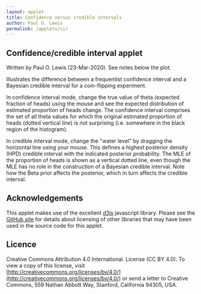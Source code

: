 ```yaml
---
layout: applet
title: Confidence versus credible intervals
author: Paul O. Lewis
permalink: /applets/ci/
---
```

## Confidence/credible interval applet
Written by Paul O. Lewis (23-Mar-2020). See notes below the plot.

Illustrates the difference between a frequentist confidence interval and a Bayesian 
credible interval for a coin-flipping experiment.

In confidence interval mode, change the true value of theta (expected fraction of heads) 
using the mouse and see the expected distribution of estimated proportion of heads change. 
The confidence interval comprises the set of all theta values for which the original estimated
proportion of heads (dotted vertical line) is not surprising (i.e. somewhere in the black 
region of the histogram).

In credible interval mode, change the "water level" by dragging the horizontal line using 
your mouse. This defines a highest posterior density (HPD) credible interval with the
indicated posterior probability. The MLE of the proportion of heads is shown as a vertical
dotted line, even though the MLE has no role in the construction of a Bayesian credible interval.
Note how the Beta prior affects the posterior, which in turn affects the credible interval.

<div id="arbitrary"></div>
<div id="details"></div>
<script type="text/javascript">
    // written by Paul O. Lewis 23-Mar-2020

    // width and height of svg
    var w = 1000;
    var h = 600;
    var padding = 80;

    var confidence_interval = true;
    var CI_left_bound = 0.0;
    var CI_right_bound = 1.0;

    // data and parameters
    var nheads = 25;
    var nflips = 50;
    var mle = 1.0*nheads/nflips;
    var slider_theta = mle;
    var slider_waterlevel = 0.5;
    var prior_a = 1.0;
    var prior_b = 1.0;

    // plotting-related
    var brickred = "#B82E2E";
    var xmax = 1.0;
    var ymax = 1.0;
    var epsilon = 0.001;
    var nsegments = 500;
    var histdata = [];
    var posterior_data = [];
    var credible_interval_data = [];
    var lower_credible = 0.0;
    var upper_credible = 1.0;
    var credible_interval_size = 0.0;

    // axes labels
    var axis_label_height = 12;
    var axis_label_height_pixels = axis_label_height + "px";

    // param labels
    var param_text_height = 18;
    var param_text_height_pixels = param_text_height + "px";

    // Select DIV element already created (see above) to hold SVG
    var plot_div = d3.select("div#arbitrary");

    // Create SVG element
    var svg = plot_div.append("svg")
        .attr("width", w)
        .attr("height", h);

    // Create background rectangle used to capture drag events
    var bounding_rect = svg.append("rect")
        .attr("x", 0)
        .attr("y", 0)
        .attr("width", w)
        .attr("height", h)
        .attr("fill", "white");

    // Function that calculates the probability of y heads in n flips given p
    function likelihood(y, n, p) {
        var ln_coeff = log_gamma(n+1) - log_gamma(y+1) - log_gamma(n-y+1);
        var ln_prob = ln_coeff + y*Math.log(p) + (n-y)*Math.log(1-p);
        return Math.exp(ln_prob);
    }

    // Returns cumulative probability of h >= nheads (assumes q < nheads/nflips)
    function calcRightTail(q) {
        var h = nheads;
        var like = likelihood(h, nflips, q);
        var cumlike = like;
        h += 1;
        while (h <= nflips) {
            like = likelihood(h, nflips, q);
            cumlike += like;
            h += 1;
            }
        return cumlike;
        }

    // Returns cumulative probability of h <= nheads (assumes q > nheads/nflips)
    function calcLeftTail(q) {
        var h = nheads;
        var like = likelihood(h, nflips, q);
        var cumlike = like;
        h -= 1;
        while (h >= 0) {
            like = likelihood(h, nflips, q);
            cumlike += like;
            h -= 1;
            }
        return cumlike;
        }

    // Given bracket provided, find theta value that comes closes to target water level
    function optimizeConfidenceBound(qlow, qhigh, target, right_tail) {
        var qlower = qlow;
        var qhigher = qhigh;
        var q = (qlower + qhigher)/2.0;
        var p = (right_tail ? calcRightTail(q) : calcLeftTail(q));
        var tol = 0.001;
        var niters = 0;
        var max_iters = 100;
        var diff = Math.abs(p - target);
        while (diff > tol) {
            if (right_tail) {
                // choosing q so that right tail area equals target
                if (p < target) {
                    // q too low
                    qlower = q;
                    q = (q + qhigher)/2.0;
                    p = calcRightTail(q);
                    }
                else {
                    // q too high
                    qhigher = q;
                    q = (qlower + q)/2.0;
                    p = calcRightTail(q);
                    }
                diff = Math.abs(p - target);
                }
            else {
                // choosing q so that left tail area equals target
                if (p > target) {
                    // q too low
                    qlower = q;
                    q = (q + qhigher)/2.0;
                    p = calcLeftTail(q);
                    }
                else {
                    // q too high
                    qhigher = q;
                    q = (qlower + q)/2.0;
                    p = calcLeftTail(q);
                    }
                diff = Math.abs(p - target);
                }
            niters++;
            if (niters > max_iters) {
                console.log("^^^^^ niters > max_iters in optimizeConfidenceBound ^^^^^");
                return q;
                }
            }
        return q;
        }

    CI_left_bound = optimizeConfidenceBound(0.0, mle, 0.025, true);
    CI_right_bound = optimizeConfidenceBound(mle, 1.0, 0.025, false);

    // Function that calculates the probability of y heads in n flips given p
    function posterior(y, n, a, b, p) {
        var ln_coeff = log_gamma(n+a+b+1) - log_gamma(y+a+1) - log_gamma(n-y+b+1);
        var ln_prob = ln_coeff + (y+a-1)*Math.log(p) + (n-y+b-1)*Math.log(1-p);
        return Math.exp(ln_prob);
    }

    //ymax = likelihood(0, nflips, epsilon);
    ymax = 1.5*likelihood(nheads, nflips, nheads/nflips);

    // Create scale for X axis
    var xscale = d3.scaleLinear()
        .domain([0, xmax])
        .range([padding, w - padding]);

    // Create scale for Y axis
    var yscale = d3.scaleLinear()
        .domain([0, ymax])
        .range([h - padding, padding]);

    // Create scale for drawing line segments
    var line_scale = d3.scaleBand()
        .domain(d3.range(nsegments+1))
        .range(xscale.domain());

    // Given bracket provided, find theta value that comes closes to target water level
    function optimizeThetaForWaterLevel(qlow, qhigh, target) {
        var qupper = qhigh;
        var pupper = posterior(nheads, nflips, prior_a, prior_b, qupper);
        var qlower = qlow;
        var plower = posterior(nheads, nflips, prior_a, prior_b, qlower);
        var increasing = (pupper > plower ? true : false);
        var decreasing = !increasing;
        var max_iter = 100;
        var tol = 0.0001;
        var q = (qlower + qupper)/2.;
        var p = posterior(nheads, nflips, prior_a, prior_b, q);
        var iter = 0;
        var diff = Math.abs(p - target);
        while (diff > tol) {
            iter += 1;
            if (iter > max_iter) {
                console.log("^^^^^ reached max_iter in optimizeThetaForWaterLevel ^^^^^");
                return {"theta":q, "density":p};
                }
            var optimum_above_q = ((increasing && p < target) || (decreasing && p > target));
            if (optimum_above_q) {
                // optimum above q because (q,qupper) brackets target
                qlower = q;
                q = (q + qupper)/2.;
                p = posterior(nheads, nflips, prior_a, prior_b, q);
                }
            else {
                // optimum below q because (qlower,q) brackets target
                qupper = q;
                q = (qlower + q)/2.;
                p = posterior(nheads, nflips, prior_a, prior_b, q);
                }
            diff = Math.abs(p - target);
            }

        return {"theta":q, "density":p};
        }

    // Function that recalculates the rectangles making up the histogram
    // and lines making up posterior density curve
    function recalcPlotData() {
        if (confidence_interval) {
            histdata = [];
            var cumprob_p = 0.0;
            for (var y = 0; y <= nflips; y++) {
                var p = 1.0*y/nflips;
                var prob_p = likelihood(y, nflips, slider_theta);
                cumprob_p += prob_p;
                histdata.push({'p':p, 'probp':prob_p, 'cumprobp':cumprob_p});
                }
            }
        else {
            posterior_data = [];
            credible_interval_data = [];
            var prev_theta = line_scale(0);
            var prev_density = 0.0;
            var last_included_i = 0;
            for (var i = 1; i < nsegments; i++) {
                var theta = line_scale(i);
                // calculate posterior for theta corresponding to this segment
                var density = posterior(nheads, nflips, prior_a, prior_b, theta);
                posterior_data.push({'x':theta, 'y':density});
                if (density >= slider_waterlevel) {
                    if (credible_interval_data.length == 0) {
                        // first element in credible_interval_data should comes as close as possible to slider_waterlevel
                        var closest = optimizeThetaForWaterLevel(prev_theta, theta, slider_waterlevel);
                        credible_interval_data.push({'x':closest.theta, 'y':0.0});
                        credible_interval_data.push({'x':closest.theta, 'y':closest.density});
                        }
                    else
                        credible_interval_data.push({'x':theta, 'y':density});
                    last_included_i = i;
                    }
                prev_theta = theta;
                prev_density = density;
                }

            if (credible_interval_data.length > 0) {
                // add one more element to credible_interval_data that comes as close as possible to slider_waterlevel
                prev_theta =  line_scale(last_included_i);
                prev_density = posterior(nheads, nflips, prior_a, prior_b, prev_theta);
                theta =  line_scale(last_included_i+1);
                density = posterior(nheads, nflips, prior_a, prior_b, theta);
                closest = optimizeThetaForWaterLevel(prev_theta, theta, slider_waterlevel);
                credible_interval_data.push({'x':closest.theta, 'y':closest.density});
                credible_interval_data.push({'x':closest.theta, 'y':0.0});
            }

            credible_interval_size = 0.0;
            if (credible_interval_data.length > 0) {
                lower_credible = credible_interval_data[0].x;
                upper_credible = credible_interval_data[credible_interval_data.length-1].x;
                credible_interval_size = incBeta(upper_credible, prior_a + nheads, prior_b + nflips - nheads);
                credible_interval_size -= incBeta(lower_credible, prior_a + nheads, prior_b + nflips - nheads);
                }
            }
    }
    recalcPlotData();

    // ###########################################################################
    // ############################## posterior ##################################
    // ###########################################################################

    // Create path representing density curve
    var lineFunc = d3.line()
        .x(function(d) {return xscale(d.x);})
        .y(function(d) {return yscale(d.y);});

    var hpc = svg.append("path")
            .attr("id", "hpc")
            .attr("d", lineFunc(credible_interval_data))
            .attr("fill", "lavender")
            .attr("stroke", "none")
            .style("pointer-events", "none")   // don't want line intercepting drag events
            .attr("visibility", "hidden");

    var posterior_density = svg.append("path")
            .attr("id", "posterior")
            .attr("d", lineFunc(posterior_data))
            .attr("fill", "none")
            .attr("stroke", brickred)
            .attr("stroke-width", 2)
            .style("pointer-events", "none")   // don't want line intercepting drag events
            .attr("visibility", "hidden");

    // ###########################################################################
    // ############################## histogram ##################################
    // ###########################################################################

    var ci_box = svg.append("rect")
        .attr("id", "ci-box")
        .attr("x", xscale(CI_left_bound))
        .attr("y", yscale(ymax))
        .attr("width", xscale(CI_right_bound) - xscale(CI_left_bound))
        .attr("height", yscale(0)- yscale(ymax) )
        .attr("fill", "lavender")
        .style("pointer-events", "none")   // don't want line intercepting drag events
        .attr("visibility", "visible");

    var histogram = svg.append("g")
        .attr("id", "histogram");
    histogram.selectAll("line.histbar")
        .data(histdata)
        .enter()
        .append("line")
        .attr("class","histbar")
        .attr("x1", function(d) {return xscale(d.p);})
        .attr("y1", function(d) {return yscale(0);})
        .attr("x2", function(d) {return xscale(d.p);})
        .attr("y2", function(d) {return yscale(d.probp);})
        .attr("stroke", function(d) {
            var stroke_color = "black";
            if ((d.cumprobp < 0.025) || (d.cumprobp > 0.975))
                stroke_color = brickred;
            return stroke_color;
            })
        .attr("stroke-width", xscale(1./nflips)-xscale(0))
        .style("pointer-events", "none")   // don't want line intercepting drag events
        .attr("visibility", "visible");

    var mle_line = svg.append("line")
        .attr("id", "mle")
        .attr("x1", xscale(mle))
        .attr("y1", yscale(0))
        .attr("x2", xscale(mle))
        .attr("y2", yscale(ymax))
        .attr("stroke", "black")
        .attr("stroke-width", 2)
        .attr("stroke-dasharray", "2,2,2")
        .attr("visibility", "visible");

    var slider_line = svg.append("line")
        .attr("id", "slider")
        .attr("x1", xscale(slider_theta))
        .attr("y1", yscale(0))
        .attr("x2", xscale(slider_theta))
        .attr("y2", yscale(ymax))
        .attr("stroke", "gray")
        .attr("visibility", "visible");

    // ###########################################################################
    // ############################## density ####################################
    // ###########################################################################

    var water_level = svg.append("line")
        .attr("id", "waterlevel")
        .attr("x1", xscale(0))
        .attr("y1", yscale(slider_waterlevel))
        .attr("x2", xscale(1))
        .attr("y2", yscale(slider_waterlevel))
        .attr("stroke", "gray")
        .attr("visibility", "hidden");

    var lower_bound = svg.append("line")
        .attr("id", "lower-bound")
        .attr("x1", xscale(0.5))
        .attr("y1", yscale(0.0))
        .attr("x2", xscale(0.5))
        .attr("y2", yscale(slider_waterlevel))
        .attr("stroke", "gray")
        .attr("visibility", "hidden");

    var upper_bound = svg.append("line")
        .attr("id", "upper-bound")
        .attr("x1", xscale(0.5))
        .attr("y1", yscale(0.0))
        .attr("x2", xscale(0.5))
        .attr("y2", yscale(slider_waterlevel))
        .attr("stroke", "gray")
        .attr("visibility", "hidden");

    // Create text showing current value of slider_theta
    var theta_text = svg.append("text")
        .attr("id", "vtext")
        .attr("x", 0)
        .attr("y", 0)
        .attr("font-family", "Verdana")
        .attr("font-size", param_text_height_pixels)
        .text("theta = " + d3.format(".5f")(slider_theta));
    CenterTextAroundPoint(theta_text, w/2, h - padding/2);

    // Create x axis
    var xaxis = d3.axisBottom(xscale)
        .ticks(5)
        .tickFormat(d3.format(".2f"));

    // Add x axis to svg
    var gxaxis = svg.append("g")
        .attr("id", "xaxis")
        .attr("class", "axis")
        .attr("transform", "translate(0," + (h - padding) + ")")
        .call(xaxis);

    // Style the x-axis
    svg.selectAll('.axis line, .axis path')
        .style('stroke', 'black')
        .style('fill', 'none')
        .style('stroke-width', '1px')
        .style('shape-rendering', 'crispEdges');
    svg.selectAll('g#xaxis g.tick text')
        .style('font-family', 'Helvetica')
        .style('font-size', axis_label_height_pixels);

    // Create y axis
    var yaxis = d3.axisLeft(yscale)
        .ticks(4)
        .tickFormat(d3.format(".2f"));

    // Add y axis to svg
    var gyaxis = svg.append("g")
        .attr("id", "yaxis")
        .attr("class", "axis")
        .attr("transform", "translate(" + padding + ",0)")
        .call(yaxis);

    // Style the y-axis
    svg.selectAll('.axis line, .axis path')
        .style('stroke', 'black')
        .style('fill', 'none')
        .style('stroke-width', '1px')
        .style('shape-rendering', 'crispEdges');
    svg.selectAll('g#xaxis g.tick text')
        .style('font-family', 'Helvetica')
        .style('font-size', axis_label_height_pixels);

    // ###########################################################################
    // ######################## replotting functions #############################
    // ###########################################################################

    function replotCredible() {
        // show MLE, posterior density, hpc, and water_level
        mle_line.attr("visibility", "visible")
            .attr("x1", xscale(mle))
            .attr("x2", xscale(mle));
        posterior_density.attr("visibility", "visible")
            .attr("d", lineFunc(posterior_data));
        hpc.attr("visibility", "visible")
            .attr("d", lineFunc(credible_interval_data));
        water_level.attr("visibility", "visible")
            .attr("y1", yscale(slider_waterlevel))
            .attr("y2", yscale(slider_waterlevel));
        if (credible_interval_data.length > 0) {
            var xleft = credible_interval_data[0].x;
            lower_bound.attr("visibility", "visible")
                .attr("x1", xscale(xleft))
                .attr("x2", xscale(xleft))
                .attr("y2", yscale(slider_waterlevel));
            var xright = credible_interval_data[credible_interval_data.length-1].x;
            upper_bound.attr("visibility", "visible")
                .attr("x1", xscale(xright))
                .attr("x2", xscale(xright))
                .attr("y2", yscale(slider_waterlevel));
            theta_text.text(d3.format(".1f")(100.0*credible_interval_size) + "% credible interval = (" + d3.format(".3f")(xleft) + ", " + d3.format(".3f")(xright) + ")");
            }
        else {
            lower_bound.attr("visibility", "hidden");
            upper_bound.attr("visibility", "hidden");
            theta_text.text("(drag down to create credible interval)");
            }

        // hide histogram
        ci_box.attr("visibility", "hidden");
        histogram.selectAll("line.histbar").attr("visibility", "hidden");

        // hide slider
        slider_line.attr("visibility", "hidden");
        }

    function replotConfidence() {
        mle_line.attr("visibility", "visible")
            .attr("x1", xscale(mle))
            .attr("x2", xscale(mle));
        ci_box.attr("visibility", "visible")
            .attr("x", xscale(CI_left_bound))
            .attr("width", xscale(CI_right_bound) - xscale(CI_left_bound));
        histogram.selectAll("line.histbar")
            .data(histdata)
            .attr("y2", function(d) {return yscale(d.probp);})
            .attr("visibility", "visible")
            .attr("stroke", function(d) {
                var stroke_color = "black";
                if ((d.cumprobp < 0.025) || (d.cumprobp > 0.975))
                    stroke_color = brickred;
                return stroke_color;
                });
        slider_line
            .attr("x1", xscale(slider_theta))
            .attr("x2", xscale(slider_theta));

        // show slider
        slider_line.attr("visibility", "visible");

        // hide posterior density, hpc, and water_level
        posterior_density.attr("visibility", "hidden");
        water_level.attr("visibility", "hidden");
        hpc.attr("visibility", "hidden");
        lower_bound.attr("visibility", "hidden");
        upper_bound.attr("visibility", "hidden");

        // theta_text shows slider_theta value
        theta_text.text("theta = " + d3.format(".3f")(slider_theta) + " confidence interval = (" + d3.format(".3f")(CI_left_bound) + ", " + d3.format(".3f")(CI_right_bound) + ")");
        }

    function replot(refresh_histogram) {
        rescaleXAxis();
        console.log("xscale.domain() = " + xscale.domain());
        rescaleYAxis();
        recalcPlotData();

        if (refresh_histogram) {
            //calcConfidenceInterval();
            CI_left_bound = optimizeConfidenceBound(0.0, mle, 0.025, true);
            CI_right_bound = optimizeConfidenceBound(mle, 1.0, 0.025, false);

            histogram.selectAll("line.histbar").remove();
            histogram.selectAll("line.histbar")
                .data(histdata)
                .enter()
                .append("line")
                .attr("class","histbar")
                .attr("x1", function(d) {return xscale(d.p);})
                .attr("y1", function(d) {return yscale(0);})
                .attr("x2", function(d) {return xscale(d.p);})
                .attr("y2", function(d) {return yscale(d.probp);})
                .attr("stroke", function(d) {
                    var stroke_color = "black";
                    if ((d.cumprobp < 0.025) || (d.cumprobp > 0.975))
                        stroke_color = brickred;
                    return stroke_color;
                    })
                .attr("stroke-width", xscale(1./nflips) - xscale(0))
                .style("pointer-events", "none")   // don't want line intercepting drag events
                .attr("visibility", "visible");
            }
        if (confidence_interval)
            replotConfidence();
        else
            replotCredible();
        }
    replot(false);

    // ###########################################################################
    // ################################# drag ####################################
    // ###########################################################################

    // Create drag behavior
    var x_at_drag_start = null;
    var y_at_drag_start = null;
    var p_at_drag_start = null;
    var w_at_drag_start = null;
    var drag = d3.drag()
        .on("start", function() {
            x_at_drag_start = d3.event.x;
            y_at_drag_start = d3.event.y;
            p_at_drag_start = slider_theta;
            w_at_drag_start = slider_waterlevel;
            d3.event.sourceEvent.stopPropagation();
            d3.select(this).classed("dragging", true);
        })
        .on("drag", function() {
            if (confidence_interval) {
                // Move slider_line by the amount corresponding to the x-component of the drag
                slider_theta = xscale.invert(xscale(slider_theta) + d3.event.dx);
                if (slider_theta <= epsilon)
                    slider_theta = epsilon;
                else if (slider_theta >= 1.0 - epsilon)
                    slider_theta = 1.0 - epsilon;
                }
            else {
                // Move slider_waterlevel by the amount corresponding to the y-component of the drag
                slider_waterlevel = yscale.invert(yscale(slider_waterlevel) + d3.event.dy);
                if (slider_waterlevel <= epsilon)
                    slider_waterlevel = epsilon;
                }
            recalcPlotData();
            replot(false);
        })
        .on("end", function() {
            d3.select(this).classed("dragging", false);
            recalcPlotData();
            replot(false);
        });

    bounding_rect.call(drag);

    // ###########################################################################
    // ############################## controls ###################################
    // ###########################################################################

    // Function that modifies the domain of xscale
    function rescaleXAxis() {
        //xmax = (nheads == 5 ? 0.4 : 1.0); // 2022-03-08: using 0.4 does not work well for some choices of prior
        xmax = 1.0;
        xscale.domain([0, xmax]);
        gxaxis.call(xaxis);
    }

    // Function that modifies the domain of yscale
    function rescaleYAxis() {
        if (confidence_interval) {
            // just make the yaxis 1.5 times the height of the posterior evaluated at the mle
            ymax = 1.5*likelihood(nheads, nflips, nheads/nflips);
        }
        else {
            // calculate height at peak of posterior density
            if (true) {
                var posterior_mode = 0.5;
                var post_a = prior_a + nheads;
                var post_b = prior_b + nflips - nheads;
                if (post_a > 1 && post_b > 1) {
                   posterior_mode = (post_a - 1)/(post_a + post_b - 2);
                   }
                else if (post_a > post_b) {
                   posterior_mode = 1.0;
                   }
                ymax = posterior(nheads, nflips, prior_a, prior_b, posterior_mode);
                }
            else {
                // just make the yaxis 1.5 tines the height of the posterior evaluated at the mle
                ymax = 1.5*posterior(nheads, nflips, prior_a, prior_b, nheads/nflips);
                }
        }

        if (slider_waterlevel < 0.0)
            slider_waterlevel = ymax;

        // reset domain of yscale
        yscale.domain([0, ymax]);
        gyaxis.call(yaxis);
    }

    var details_div = d3.select("div#details").attr("class", "detailsbox");

    // Prior dropdowns
    var prior_a_choices = ["1", "2", "10", "100"];
    addStringDropdown(details_div, "priora-dropdown", "shape 1", prior_a_choices, 0, function() {
        var selected_index = d3.select(this).property('selectedIndex');
        prior_a = parseFloat(prior_a_choices[selected_index]);
        slider_waterlevel = -1;
        replot(false);
        });
    d3.select("select#priora-dropdown").property("disabled", true);

    var prior_b_choices = ["1", "2", "10", "100"];
    addStringDropdown(details_div, "priorb-dropdown", "shape 2", prior_b_choices, 0, function() {
        var selected_index = d3.select(this).property('selectedIndex');
        prior_b = parseFloat(prior_b_choices[selected_index]);
        slider_waterlevel = -1;
        replot(false);
        });
    d3.select("select#priorb-dropdown").property("disabled", true);

    // Data dropdowns
    var data_choices = ["5/100", "25/50", "50/100"];
    addStringDropdown(details_div, "data-dropdown", "no. heads/no. flips", data_choices, 1, function() {
        var selected_index = d3.select(this).property('selectedIndex');
        var item = data_choices[selected_index];
        if (item == "25/50") {
            nheads = 25;
            nflips = 50;
            }
        else if (item == "50/100") {
            nheads = 50;
            nflips = 100;
            }
        else if (item == "5/100") {
            nheads = 5;
            nflips = 100;
            }
        else {
            nheads = 25;
            nflips = 50;
            };
        mle = 1.0*nheads/nflips;
        slider_theta = mle;
        replot(true);
        });

    // Interval type radio buttons
    addRadioButtons(details_div, "confidence-interval-checkbox", "Confidence interval", ["confidence", "credible"], "confidence", "Interval", function() {
        confidence_interval = ("confidence" == d3.select(this).attr('value'));
        if (confidence_interval) {
            slider_theta = mle;
            d3.select("select#priora-dropdown").property("disabled", true);
            d3.select("select#priorb-dropdown").property("disabled", true);
            }
        else {
            slider_waterlevel = -1;
            d3.select("select#priora-dropdown").property("disabled", false);
            d3.select("select#priorb-dropdown").property("disabled", false);
            }
        replot(true);
        });
</script>

## Acknowledgements

This applet makes use of the excellent [d3js](https://d3js.org/) javascript library. Please see the 
[GitHub site](https://github.com/plewis/plewis.github.io/assets/js) 
for details about licensing of other libraries that may have been used in the 
source code for this applet.

## Licence

Creative Commons Attribution 4.0 International.
License (CC BY 4.0). To view a copy of this license, visit
[http://creativecommons.org/licenses/by/4.0/](http://creativecommons.org/licenses/by/4.0/) or send a letter to Creative Commons, 559
Nathan Abbott Way, Stanford, California 94305, USA.

